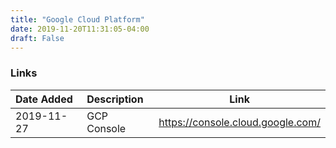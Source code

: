 ```yaml
---
title: "Google Cloud Platform"
date: 2019-11-20T11:31:05-04:00
draft: False
---
```


### Links

|Date Added|Description|Link|
|:---|:---|---|
|2019-11-27| GCP Console | https://console.cloud.google.com/ |